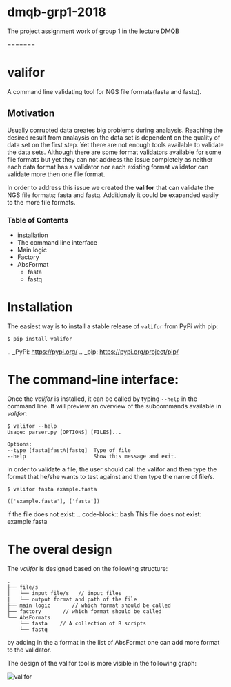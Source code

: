 # dmqb-grp1-2018
The project assignment work of group 1 in the lecture DMQB



=======
# valifor 

A command line validating tool for NGS file formats(fasta and fastq).

## Motivation

Usually corrupted data creates big problems during analaysis. Reaching the desired result from analaysis on the data set is dependent on the quality of data set on the first step. Yet there are not enough tools available to validate the data sets. Although there are some format validators available for some file formats but yet they can not address the issue completely as neither each data format has a validator nor each existing format validator can validate more then one file format. 

In order to address this issue we created the __valifor__ that can validate the NGS file formats; fasta and fastq. Additionaly it could be exapanded easily to the more file formats. 

### Table of Contents
* installation
* The command line interface
* Main logic
* Factory
* AbsFormat
    * fasta
    * fastq

Installation
============

The easiest way is to install a stable release of ``valifor`` from PyPi with pip:


    $ pip install valifor

.. _PyPi: https://pypi.org/
.. _pip: https://pypi.org/project/pip/


The command-line interface:
===========================

Once the *valifor* is installed, it can be called by typing ``--help`` in the command line. It will preview an overview of the subcommands available in *valifor*:

    $ valifor --help
    Usage: parser.py [OPTIONS] [FILES]...

    Options:
    --type [fasta|fastA|fastq]  Type of file
    --help                      Show this message and exit.


in order to validate a file, the user should call the valifor and then type the format that he/she wants to test against and then type the name of file/s. 

    $ valifor fasta example.fasta

    (['example.fasta'], ['fasta'])

if the file does not exist: 
.. code-block:: bash
    This file does not exist: example.fasta


 The overal design
===========================
The *valifor* is designed based on the following structure: 

    .
    ├── file/s
    │   └── input_file/s   // input files
    |   └── output format and path of the file
    ├── main logic       // which format should be called
    ├── factory       // which format should be called
    └── AbsFormats
        └── fasta    // A collection of R scripts
        └── fastq

by adding in the a format in the list of AbsFormat one can add more format to the validator. 

The design of the valifor tool is more visible in the following graph:

![valifor](https://user-images.githubusercontent.com/35918514/42127035-fd59b53c-7c91-11e8-8f96-f229f412b87b.jpg)
